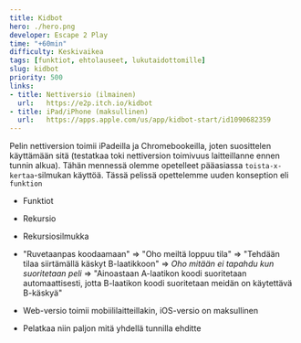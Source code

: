 ```yaml
---
title: Kidbot
hero: ./hero.png
developer: Escape 2 Play
time: "+60min"
difficulty: Keskivaikea
tags: [funktiot, ehtolauseet, lukutaidottomille]
slug: kidbot
priority: 500
links:
- title: Nettiversio (ilmainen)
  url:   https://e2p.itch.io/kidbot
- title: iPad/iPhone (maksullinen)
  url:   https://apps.apple.com/us/app/kidbot-start/id1090682359
---
```


Pelin nettiversion toimii iPadeilla ja Chromebookeilla, joten suosittelen käyttämään sitä (testatkaa toki nettiversion toimivuus laitteillanne ennen tunnin alkua). Tähän mennessä olemme opetelleet pääasiassa `toista-x-kertaa`-silmukan käyttöä. Tässä pelissä opettelemme uuden konseption eli `funktion`


- Funktiot
- Rekursio
- Rekursiosilmukka
- "Ruvetaanpas koodaamaan" => "Oho meiltä loppuu tila" => "Tehdään tilaa siirtämällä käskyt B-laatikkoon" => *Oho mitään ei tapahdu kun suoritetaan peli* => "Ainoastaan A-laatikon koodi suoritetaan automaattisesti, jotta B-laatikon koodi suoritetaan meidän on käytettävä B-käskyä"

- Web-versio toimii mobiililaitteillakin, iOS-versio on maksullinen
- Pelatkaa niin paljon mitä yhdellä tunnilla ehditte
